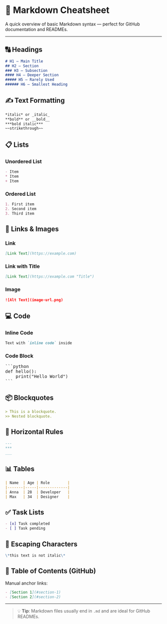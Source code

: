 # 📘 Markdown Cheatsheet

A quick overview of basic Markdown syntax — perfect for GitHub documentation and READMEs.

---

## 🔠 Headings

```markdown
# H1 – Main Title
## H2 – Section
### H3 – Subsection
#### H4 – Deeper Section
##### H5 – Rarely Used
###### H6 – Smallest Heading
```

## ✍️ Text Formatting

```markdown
*italic* or _italic_
**bold** or __bold__
***bold italic***
~~strikethrough~~
```

## 📋 Lists

### Unordered List
```markdown
- Item
* Item
+ Item
```

### Ordered List
```markdown
1. First item
2. Second item
3. Third item
```

## 🔗 Links & Images

### Link
```markdown
[Link Text](https://example.com)
```

### Link with Title
```markdown
[Link Text](https://example.com "Title")
```

### Image
```markdown
![Alt Text](image-url.png)
```

## 💻 Code

### Inline Code
```markdown
Text with `inline code` inside
```

### Code Block
<pre>
```python
def hello():
    print("Hello World")
```
</pre>

## 📦 Blockquotes
```markdown
> This is a blockquote.
>> Nested blockquote.
```

## 📏 Horizontal Rules
```markdown
---
***
___
```

## 📊 Tables
```markdown
| Name  | Age | Role        |
|-------|-----|-------------|
| Anna  | 28  | Developer   |
| Max   | 34  | Designer    |
```

## ✅ Task Lists
```markdown
- [x] Task completed
- [ ] Task pending
```

## 🔣 Escaping Characters
```markdown
\*this text is not italic\*
```

## 🧭 Table of Contents (GitHub)
Manual anchor links:
```markdown
- [Section 1](#section-1)
- [Section 2](#section-2)
```

---

> 💡 **Tip**: Markdown files usually end in `.md` and are ideal for GitHub READMEs.
